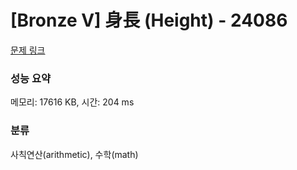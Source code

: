 # [Bronze V] 身長 (Height) - 24086 

[문제 링크](https://www.acmicpc.net/problem/24086) 

### 성능 요약

메모리: 17616 KB, 시간: 204 ms

### 분류

사칙연산(arithmetic), 수학(math)

